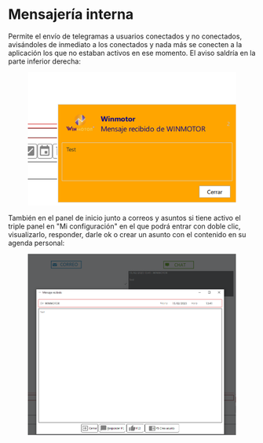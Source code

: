 # Mensajería interna

Permite el envío de telegramas a usuarios conectados y no conectados, avisándoles de inmediato a los conectados y nada más se conecten a la aplicación los que no estaban activos en ese momento. El aviso saldría en la parte inferior derecha:

<figure><img src="../../.gitbook/assets/imagen (123) (2).png" alt=""><figcaption></figcaption></figure>

También en el panel de inicio junto a correos y asuntos si tiene activo el triple panel en "Mi configuración" en el que podrá entrar con doble clic, visualizarlo, responder, darle ok o crear un asunto con el contenido en su agenda personal:

<figure><img src="../../.gitbook/assets/imagen (2) (1) (7).png" alt=""><figcaption></figcaption></figure>
